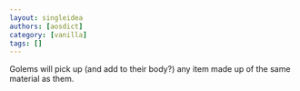 ```yaml
---
layout: singleidea
authors: [aosdict]
category: [vanilla]
tags: []
---
```

Golems will pick up (and add to their body?) any item made up of the same material as them.

